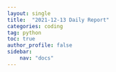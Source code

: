 ```yaml
---
layout: single
title:  "2021-12-13 Daily Report"
categories: coding
tag: python
toc: true
author_profile: false
sidebar:
    nav: "docs"
---
```


